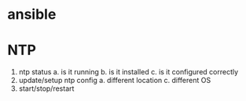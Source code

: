# ansible
# NTP
1. ntp status
  a. is it running 
  b. is it installed
  c. is it configured correctly
2. update/setup  ntp config
  a. different location
  c. different OS 
3. start/stop/restart
